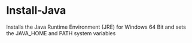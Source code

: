 # Install-Java

Installs the Java Runtime Environment (JRE) for Windows 64 Bit and sets the JAVA_HOME and PATH system variables